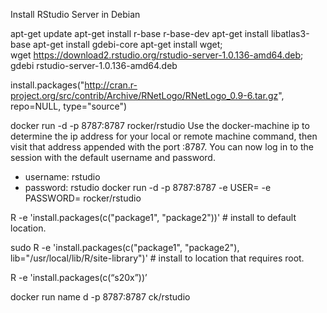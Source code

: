 Install RStudio Server in Debian

apt-get update
apt-get install r-base r-base-dev
apt-get install libatlas3-base
apt-get install gdebi-core
apt-get install wget; \
wget https://download2.rstudio.org/rstudio-server-1.0.136-amd64.deb; \
gdebi rstudio-server-1.0.136-amd64.deb


install.packages("http://cran.r-project.org/src/contrib/Archive/RNetLogo/RNetLogo_0.9-6.tar.gz", repo=NULL, type="source")


docker run -d -p 8787:8787 rocker/rstudio
Use the docker-machine ip to determine the ip address for your local or remote machine command, then visit that address appended with the port :8787. You can now log in to the session with the default username and password.
* username: rstudio
* password: rstudio
docker run -d -p 8787:8787 -e USER=<username> -e PASSWORD=<password> rocker/rstudio


R -e 'install.packages(c("package1", "package2"))' # install to default location.

sudo R -e 'install.packages(c("package1", "package2"), lib="/usr/local/lib/R/site-library")' # install to location that requires root.

R -e 'install.packages(c(“s20x”))’

docker run name d -p 8787:8787 ck/rstudio
